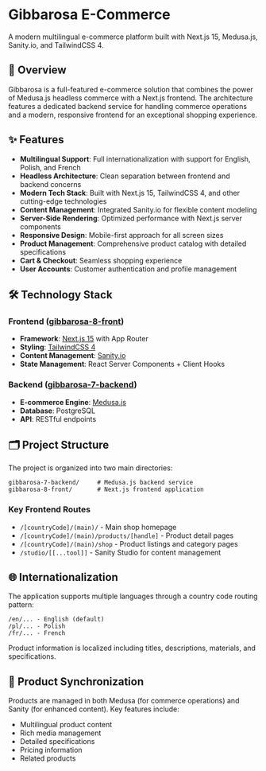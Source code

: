 # Gibbarosa E-Commerce

A modern multilingual e-commerce platform built with Next.js 15, Medusa.js, Sanity.io, and TailwindCSS 4.

## 🚀 Overview

Gibbarosa is a full-featured e-commerce solution that combines the power of Medusa.js headless commerce with a Next.js frontend. The architecture features a dedicated backend service for handling commerce operations and a modern, responsive frontend for an exceptional shopping experience.

## ✨ Features

- **Multilingual Support**: Full internationalization with support for English, Polish, and French
- **Headless Architecture**: Clean separation between frontend and backend concerns
- **Modern Tech Stack**: Built with Next.js 15, TailwindCSS 4, and other cutting-edge technologies
- **Content Management**: Integrated Sanity.io for flexible content modeling
- **Server-Side Rendering**: Optimized performance with Next.js server components
- **Responsive Design**: Mobile-first approach for all screen sizes
- **Product Management**: Comprehensive product catalog with detailed specifications
- **Cart & Checkout**: Seamless shopping experience
- **User Accounts**: Customer authentication and profile management

## 🛠️ Technology Stack

### Frontend ([gibbarosa-8-front](gibbarosa-8-front/))

- **Framework**: [Next.js 15](https://nextjs.org/) with App Router
- **Styling**: [TailwindCSS 4](https://tailwindcss.com/)
- **Content Management**: [Sanity.io](https://www.sanity.io/)
- **State Management**: React Server Components + Client Hooks

### Backend ([gibbarosa-7-backend](gibbarosa-7-backend/))

- **E-commerce Engine**: [Medusa.js](https://medusajs.com/)
- **Database**: PostgreSQL
- **API**: RESTful endpoints

## 🗂️ Project Structure

The project is organized into two main directories:

```
gibbarosa-7-backend/     # Medusa.js backend service
gibbarosa-8-front/       # Next.js frontend application
```

### Key Frontend Routes

- `/[countryCode]/(main)/` - Main shop homepage
- `/[countryCode]/(main)/products/[handle]` - Product detail pages
- `/[countryCode]/(main)/shop` - Product listings and category pages
- `/studio/[[...tool]]` - Sanity Studio for content management

## 🌐 Internationalization

The application supports multiple languages through a country code routing pattern:

```
/en/... - English (default)
/pl/... - Polish
/fr/... - French
```

Product information is localized including titles, descriptions, materials, and specifications.

## 🔄 Product Synchronization

Products are managed in both Medusa (for commerce operations) and Sanity (for enhanced content). Key features include:

- Multilingual product content
- Rich media management
- Detailed specifications
- Pricing information
- Related products
